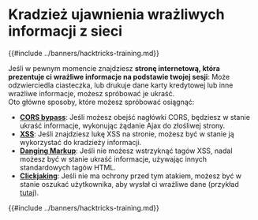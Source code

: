 # Kradzież ujawnienia wrażliwych informacji z sieci

{{#include ../banners/hacktricks-training.md}}

Jeśli w pewnym momencie znajdziesz **stronę internetową, która prezentuje ci wrażliwe informacje na podstawie twojej sesji**: Może odzwierciedla ciasteczka, lub drukuje dane karty kredytowej lub inne wrażliwe informacje, możesz spróbować je ukraść.\
Oto główne sposoby, które możesz spróbować osiągnąć:

- [**CORS bypass**](../pentesting-web/cors-bypass.md): Jeśli możesz obejść nagłówki CORS, będziesz w stanie ukraść informacje, wykonując żądanie Ajax do złośliwej strony.
- [**XSS**](../pentesting-web/xss-cross-site-scripting/): Jeśli znajdziesz lukę XSS na stronie, możesz być w stanie ją wykorzystać do kradzieży informacji.
- [**Danging Markup**](../pentesting-web/dangling-markup-html-scriptless-injection/): Jeśli nie możesz wstrzyknąć tagów XSS, nadal możesz być w stanie ukraść informacje, używając innych standardowych tagów HTML.
- [**Clickjaking**](../pentesting-web/clickjacking.md): Jeśli nie ma ochrony przed tym atakiem, możesz być w stanie oszukać użytkownika, aby wysłał ci wrażliwe dane (przykład [tutaj](https://medium.com/bugbountywriteup/apache-example-servlet-leads-to-61a2720cac20)).

{{#include ../banners/hacktricks-training.md}}
